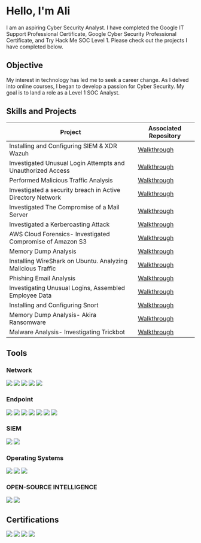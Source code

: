 # Hello, I'm Ali

I am an aspiring Cyber Security Analyst. I have completed the Google IT Support Professional Certificate, Google Cyber Security Professional Certificate, and Try Hack Me SOC Level 1. Please check out the projects I have completed below. 

## Objective

My interest in technology has led me to seek a career change. As I delved into online courses, I began to develop a passion for Cyber Security. My goal is to land a role as a Level 1 SOC Analyst. 

## Skills and Projects

| Project                                        | Associated Repository     |
|-----------------------------------------------|----------------------------|
| Installing and Configuring SIEM & XDR Wazuh | <a href="https://github.com/timsar-am/WazuhInstall/tree/main">Walkthrough</a>|
| Investigated Unusual Login Attempts and Unauthorized Access     | <a href="https://github.com/timsar-am/Investigated-Unusual-Login-Attempts-and-Unauthorized-Access/tree/main">Walkthrough</a>|
| Performed Malicious Traffic Analysis   | <a href="https://github.com/timsar-am/MalwareTrafficAnalysis">Walkthrough</a>|
| Investigated a security breach in Active Directory Network   | <a href="https://github.com/timsar-am/InvestigatingASecurityBreachInActiveDirectoryNetwork/tree/main">Walkthrough</a>|
| Investigated The Compromise of a Mail Server                | <a href="https://github.com/timsar-am/CompromiseOfMailServer/tree/main">Walkthrough</a>|
| Investigated a Kerberoasting Attack | <a href="https://github.com/timsar-am/KerberoastingAttack/tree/main">Walkthrough</a>|
| AWS Cloud Forensics- Investigated Compromise of Amazon S3 | <a href="https://github.com/timsar-am/AmazonS3Compromise/tree/main">Walkthrough</a>|
| Memory Dump Analysis | <a href="https://github.com/timsar-am/MemoryDumpAnalysis/tree/main">Walkthrough</a>|
| Installing WireShark on Ubuntu. Analyzing Malicious Traffic   | <a href="https://github.com/timsar-am/MaliciousTrafficAnalysis/tree/main">Walkthrough</a>|
| Phishing Email Analysis | <a href="https://github.com/timsar-am/PhishingEmail/tree/main">Walkthrough</a>|
| Investigating Unusual Logins, Assembled Employee Data | <a href="https://github.com/timsar-am/SQLGatheringEmployeeData/tree/main">Walkthrough</a>|
| Installing and Configuring Snort | <a href="https://github.com/timsar-am/InstallingandConfiguringSnort/tree/main">Walkthrough</a>|
| Memory Dump Analysis- Akira Ransomware | <a href="https://github.com/timsar-am/AkiraRansomware/tree/main">Walkthrough</a>|
| Malware Analysis- Investigating Trickbot | <a href="https://github.com/timsar-am/trickbot">Walkthrough</a>|
## Tools

### Network
<div>
    <img src="https://img.shields.io/badge/-Wireshark-1679A7?&style=for-the-badge&logo=Wireshark&logoColor=white" />
  <img src="https://img.shields.io/badge/NETWORKMINER-black" />
  <img src="https://img.shields.io/badge/ZUI%20(BRIM)-orange" />
  <img src="https://img.shields.io/badge/SNORT-pink" />
   <img src="https://img.shields.io/badge/SQL-blue" />
    
</div>

### Endpoint
<div>
    <img src="https://img.shields.io/badge/-Velociraptor-4B275F?&style=for-the-badge&logo=Velociraptor&logoColor=white" />
  <img src="https://img.shields.io/badge/PORTMASTER-green" />
  <img src="https://img.shields.io/badge/MICROSOFT%20DEFENDER%20-blue" />
<img src="https://img.shields.io/badge/Windows%20Event%20Viewer-blue" />
    <img src="https://img.shields.io/badge/Volatility%203-red" />
    <img src="https://img.shields.io/badge/EvtxECmd-blue" />
     <img src="https://img.shields.io/badge/Timeline%20Explorer-Yellow" />
    
</div>

### SIEM
<div>
    <img src="https://img.shields.io/badge/-Splunk-000000?&style=for-the-badge&logo=Splunk&logoColor=white" />
     <img src="https://img.shields.io/badge/WAZUH-blue" />
</div>

### Operating Systems 

</div>
    <img src="https://img.shields.io/badge/Windows-blue" />  <img src="https://img.shields.io/badge/Ubuntu-orange" />  <img src="https://img.shields.io/badge/Kali%20Linux-blue"/>
</div>

### OPEN-SOURCE INTELLIGENCE 

<div>
    <img src="https://img.shields.io/badge/VIRUSTOTAL-blue" />
    <img src="https://img.shields.io/badge/CYBERCHEF-white" />
</div>


## Certifications

<div>
<img src="https://img.shields.io/badge/GOOGLE%20CYBER%20SECURITY%20PROFESSIONAL-yellow" />
<img src="https://img.shields.io/badge/TRY%20HACK%20ME%20SOC%20LEVEL%201-purple" />
<img src="https://img.shields.io/badge/GOOGLE%20IT%20SUPPORT%20PROFESSIONAL-%20brown" />
<img src="https://img.shields.io/badge/AWS%20Cloud%20Practitioner%20Essentials-orange" />
</div>
